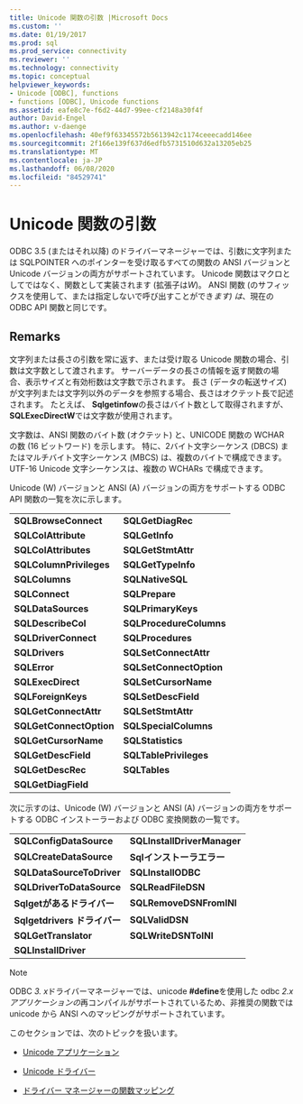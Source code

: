 ```yaml
---
title: Unicode 関数の引数 |Microsoft Docs
ms.custom: ''
ms.date: 01/19/2017
ms.prod: sql
ms.prod_service: connectivity
ms.reviewer: ''
ms.technology: connectivity
ms.topic: conceptual
helpviewer_keywords:
- Unicode [ODBC], functions
- functions [ODBC], Unicode functions
ms.assetid: eafe8c7e-f6d2-44d7-99ee-cf2148a30f4f
author: David-Engel
ms.author: v-daenge
ms.openlocfilehash: 40ef9f63345572b5613942c1174ceeecadd146ee
ms.sourcegitcommit: 2f166e139f637d6edfb5731510d632a13205eb25
ms.translationtype: MT
ms.contentlocale: ja-JP
ms.lasthandoff: 06/08/2020
ms.locfileid: "84529741"
---
```

# <a name="unicode-function-arguments"></a>Unicode 関数の引数
ODBC 3.5 (またはそれ以降) のドライバーマネージャーでは、引数に文字列または SQLPOINTER へのポインターを受け取るすべての関数の ANSI バージョンと Unicode バージョンの両方がサポートされています。 Unicode 関数はマクロとしてではなく、関数として実装されます (拡張子は*W*)。 ANSI 関数 (のサフィックスを使用して、または指定しないで呼び出すことができ*ます) は*、現在の ODBC API 関数と同じです。  
  
## <a name="remarks"></a>Remarks  
 文字列または長さの引数を常に返す、または受け取る Unicode 関数の場合、引数は文字数として渡されます。 サーバーデータの長さの情報を返す関数の場合、表示サイズと有効桁数は文字数で示されます。 長さ (データの転送サイズ) が文字列または文字列以外のデータを参照する場合、長さはオクテット長で記述されます。 たとえば、 **Sqlgetinfow**の長さはバイト数として取得されますが、 **SQLExecDirectW**では文字数が使用されます。  
  
 文字数は、ANSI 関数のバイト数 (オクテット) と、UNICODE 関数の WCHAR の数 (16 ビットワード) を示します。 特に、2バイト文字シーケンス (DBCS) またはマルチバイト文字シーケンス (MBCS) は、複数のバイトで構成できます。 UTF-16 Unicode 文字シーケンスは、複数の WCHARs で構成できます。  
  
 Unicode (W) バージョンと ANSI (A) バージョンの両方をサポートする ODBC API 関数の一覧を次に示します。  
  
|||  
|-|-|  
|**SQLBrowseConnect**|**SQLGetDiagRec**|  
|**SQLColAttribute**|**SQLGetInfo**|  
|**SQLColAttributes**|**SQLGetStmtAttr**|  
|**SQLColumnPrivileges**|**SQLGetTypeInfo**|  
|**SQLColumns**|**SQLNativeSQL**|  
|**SQLConnect**|**SQLPrepare**|  
|**SQLDataSources**|**SQLPrimaryKeys**|  
|**SQLDescribeCol**|**SQLProcedureColumns**|  
|**SQLDriverConnect**|**SQLProcedures**|  
|**SQLDrivers**|**SQLSetConnectAttr**|  
|**SQLError**|**SQLSetConnectOption**|  
|**SQLExecDirect**|**SQLSetCursorName**|  
|**SQLForeignKeys**|**SQLSetDescField**|  
|**SQLGetConnectAttr**|**SQLSetStmtAttr**|  
|**SQLGetConnectOption**|**SQLSpecialColumns**|  
|**SQLGetCursorName**|**SQLStatistics**|  
|**SQLGetDescField**|**SQLTablePrivileges**|  
|**SQLGetDescRec**|**SQLTables**|  
|**SQLGetDiagField**||  
  
 次に示すのは、Unicode (W) バージョンと ANSI (A) バージョンの両方をサポートする ODBC インストーラーおよび ODBC 変換関数の一覧です。  
  
|||  
|-|-|  
|**SQLConfigDataSource**|**SQLInstallDriverManager**|  
|**SQLCreateDataSource**|**Sqlインストーラエラー**|  
|**SQLDataSourceToDriver**|**SQLInstallODBC**|  
|**SQLDriverToDataSource**|**SQLReadFileDSN**|  
|**Sqlgetがあるドライバー**|**SQLRemoveDSNFromINI**|  
|**Sqlgetdrivers ドライバー**|**SQLValidDSN**|  
|**SQLGetTranslator**|**SQLWriteDSNToINI**|  
|**SQLInstallDriver**||  
  
> [!NOTE]
>  ODBC *3. x*ドライバーマネージャーでは、unicode **#define**を使用した odbc *2.x アプリケーションの*再コンパイルがサポートされているため、非推奨の関数では unicode から ANSI へのマッピングがサポートされています。  
  
 このセクションでは、次のトピックを扱います。  
  
-   [Unicode アプリケーション](../../../odbc/reference/develop-app/unicode-applications.md)  
  
-   [Unicode ドライバー](../../../odbc/reference/develop-app/unicode-drivers.md)  
  
-   [ドライバー マネージャーの関数マッピング](../../../odbc/reference/develop-app/function-mapping-in-the-driver-manager.md)
